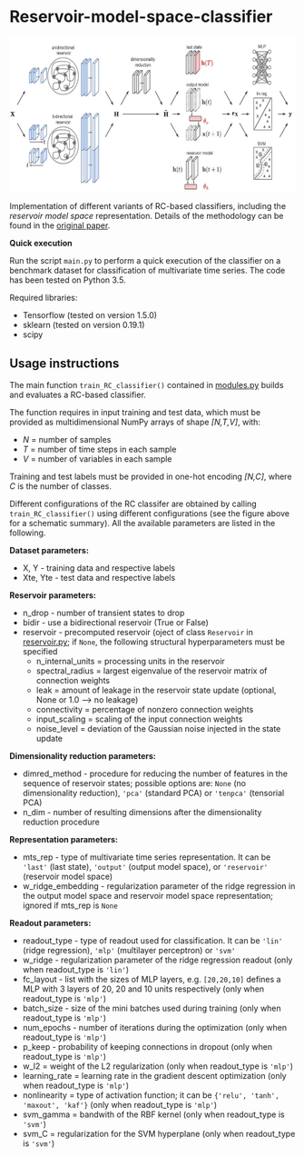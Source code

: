 # Reservoir-model-space-classifier

<img src="./logs/RC_classifier.JPG" width="603.5" height="272.5">

Implementation of different variants of RC-based classifiers, including the *reservoir model space* representation. Details of the methodology can be found in the [original paper](https://arxiv.org/abs/1711.06509).

**Quick execution**

Run the script ```main.py``` to perform a quick execution of the classifier on a benchmark dataset for classification of multivariate time series.
The code has been tested on Python 3.5.

Required libraries:

- Tensorflow (tested on version 1.5.0)
- sklearn (tested on version 0.19.1)
- scipy


## Usage instructions

The main function ```train_RC_classifier()``` contained in [modules.py](https://github.com/FilippoMB/Reservoir-model-space-classifier/blob/master/code/modules.py) builds and evaluates a RC-based classifier.

The function requires in input training and test data, which must be provided as multidimensional NumPy arrays of shape *[N,T,V]*, with:

- *N* = number of samples
- *T* = number of time steps in each sample
- *V* = number of variables in each sample

Training and test labels must be provided in one-hot encoding *[N,C]*, where *C* is the number of classes.

Different configurations of the RC classifer are obtained by calling ```train_RC_classifier()``` using different configurations (see the figure above for a schematic summary). All the available parameters are listed in the following.

**Dataset parameters:**

- X, Y - training data and respective labels
- Xte, Yte - test data and respective labels
    
**Reservoir parameters:**

- n_drop - number of transient states to drop
- bidir - use a bidirectional reservoir (True or False)
- reservoir - precomputed reservoir (oject of class ````Reservoir```` in [reservoir.py](https://github.com/FilippoMB/Reservoir-model-space-classifier/blob/master/code/reservoir.py); if ```None```, the following structural hyperparameters must be specified
    - n\_internal\_units = processing units in the reservoir
    - spectral_radius = largest eigenvalue of the reservoir matrix of connection weights
    - leak = amount of leakage in the reservoir state update (optional, None or 1.0 --> no leakage)
    - connectivity = percentage of nonzero connection weights
    - input_scaling = scaling of the input connection weights
    - noise_level = deviation of the Gaussian noise injected in the state update

        
**Dimensionality reduction parameters:**

- dimred_method - procedure for reducing the number of features in the sequence of reservoir states; possible options are: ````None```` (no dimensionality reduction), ````'pca'```` (standard PCA) or ````'tenpca'```` (tensorial PCA)
- n_dim - number of resulting dimensions after the dimensionality reduction procedure
    
**Representation parameters:**

- mts_rep - type of multivariate time series representation. It can be ````'last'```` (last state), ````'output'```` (output model space), or ````'reservoir'```` (reservoir model space)
- w_ridge_embedding - regularization parameter of the ridge regression in the output model space and reservoir model space representation; ignored if mts_rep is ````None````
    
**Readout parameters:**

- readout_type - type of readout used for classification. It can be ````'lin'```` (ridge regression), ````'mlp'```` (multilayer perceptron) or ````'svm'````          
- w\_ridge - regularization parameter of the ridge regression readout (only when readout_type is ````'lin'````)              
- fc\_layout - list with the sizes of MLP layers, e.g. ````[20,20,10]```` defines a MLP with 3 layers of 20, 20 and 10 units respectively (only when readout_type is ````'mlp'````)
- batch\_size - size of the mini batches used during training (only when readout_type is ````'mlp'````)
- num\_epochs - number of iterations during the optimization (only when readout_type is ````'mlp'````)
- p\_keep - probability of keeping connections in dropout (only when readout_type is ````'mlp'````)
- w\_l2 = weight of the L2 regularization (only when readout_type is ````'mlp'````)
- learning\_rate = learning rate in the gradient descent optimization (only when readout_type is ````'mlp'````)
- nonlinearity = type of activation function; it can be ````{'relu', 'tanh', 'maxout', 'kaf'}```` (only when readout_type is ````'mlp'````)
- svm\_gamma = bandwith of the RBF kernel (only when readout_type is ````'svm'````)
- svm\_C = regularization for the SVM hyperplane (only when readout_type is ````'svm'````)
